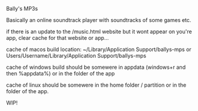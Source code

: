 Bally's MP3s


Basically an online soundtrack player with soundtracks of some games etc.


if there is an update to the /music.html website but it wont appear on you're app, clear cache for that website or app...

cache of macos build location: ~/Library/Application Support/ballys-mps   or   Users/Username/Library/Application Support/ballys-mps

cache of windows build should be somewere in appdata (windows+r and then %appdata%) or in the folder of the app

cache of linux should be somewere in the home folder / partition or in the folder of the app.

WIP!
